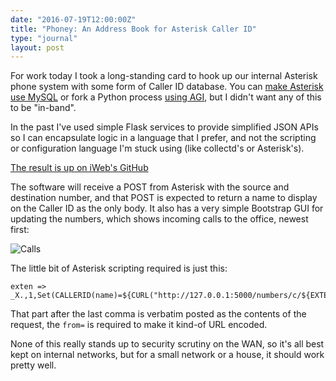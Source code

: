 ```yaml
---
date: "2016-07-19T12:00:00Z"
title: "Phoney: An Address Book for Asterisk Caller ID"
type: "journal"
layout: post
---
```


For work today I took a long-standing card to hook up our internal Asterisk
phone system with some form of Caller ID database. You can [make Asterisk use
MySQL][my] or fork a Python process [using AGI][agi], but I didn't want any
of this to be "in-band".

In the past I've used simple Flask services to provide simplified JSON APIs so
I can encapsulate logic in a language that I prefer, and not the scripting or
configuration language I'm stuck using (like collectd's or Asterisk's).

[The result is up on iWeb's GitHub][g]

The software will receive a POST from Asterisk with the source and destination
number, and that POST is expected to return a name to display on the Caller ID
as the only body. It also has a very simple Bootstrap GUI for updating the
numbers, which shows incoming calls to the office, newest first:

![Calls](https://insm.cf/_/d316606a5e72.png)

The little bit of Asterisk scripting required is just this:

    exten => _X.,1,Set(CALLERID(name)=${CURL("http://127.0.0.1:5000/numbers/c/${EXTEN}",from=${CALLERID(num)})})

That part after the last comma is verbatim posted as the contents of the
request, the `from=` is required to make it kind-of URL encoded.

None of this really stands up to security scrutiny on the WAN, so it's all best
kept on internal networks, but for a small network or a house, it should work
pretty well.

[g]: https://github.com/iwebhosting/phoney
[my]: http://www.mibus.org/2010/03/15/asterisk-database-driven-callerid/
[agi]: http://www.itp-redial.com/class/weekly-notes/week4-notes/agi-scripting-with-python
